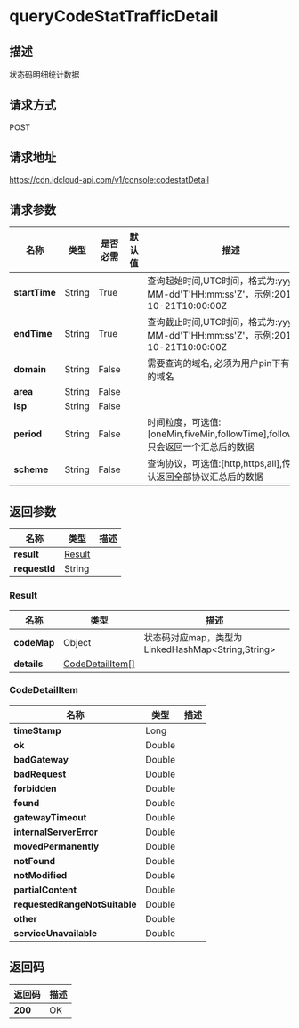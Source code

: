 # queryCodeStatTrafficDetail


## 描述
状态码明细统计数据

## 请求方式
POST

## 请求地址
https://cdn.jdcloud-api.com/v1/console:codestatDetail


## 请求参数
|名称|类型|是否必需|默认值|描述|
|---|---|---|---|---|
|**startTime**|String|True| |查询起始时间,UTC时间，格式为:yyyy-MM-dd'T'HH:mm:ss'Z'，示例:2018-10-21T10:00:00Z|
|**endTime**|String|True| |查询截止时间,UTC时间，格式为:yyyy-MM-dd'T'HH:mm:ss'Z'，示例:2018-10-21T10:00:00Z|
|**domain**|String|False| |需要查询的域名, 必须为用户pin下有权限的域名|
|**area**|String|False| | |
|**isp**|String|False| | |
|**period**|String|False| |时间粒度，可选值:[oneMin,fiveMin,followTime],followTime只会返回一个汇总后的数据|
|**scheme**|String|False| |查询协议，可选值:[http,https,all],传空默认返回全部协议汇总后的数据|


## 返回参数
|名称|类型|描述|
|---|---|---|
|**result**|[Result](#result)| |
|**requestId**|String| |

### <div id="Result">Result</div>
|名称|类型|描述|
|---|---|---|
|**codeMap**|Object|状态码对应map，类型为LinkedHashMap<String,String>|
|**details**|[CodeDetailItem[]](#codedetailitem)| |
### <div id="CodeDetailItem">CodeDetailItem</div>
|名称|类型|描述|
|---|---|---|
|**timeStamp**|Long| |
|**ok**|Double| |
|**badGateway**|Double| |
|**badRequest**|Double| |
|**forbidden**|Double| |
|**found**|Double| |
|**gatewayTimeout**|Double| |
|**internalServerError**|Double| |
|**movedPermanently**|Double| |
|**notFound**|Double| |
|**notModified**|Double| |
|**partialContent**|Double| |
|**requestedRangeNotSuitable**|Double| |
|**other**|Double| |
|**serviceUnavailable**|Double| |

## 返回码
|返回码|描述|
|---|---|
|**200**|OK|
